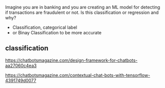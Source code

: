 Imagine you are in banking and you are creating an ML model for detecting if transactions are fraudulent or not. Is this classification or regression and why?
- Classification, categorical label
- or Binay Classification to be more accurate


classification
-----------

https://chatbotsmagazine.com/design-framework-for-chatbots-aa27060c4ea3

https://chatbotsmagazine.com/contextual-chat-bots-with-tensorflow-4391749d0077
